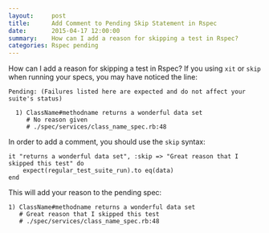 ```yaml
---
layout:     post
title:      Add Comment to Pending Skip Statement in Rspec
date:       2015-04-17 12:00:00
summary:    How can I add a reason for skipping a test in Rspec?
categories: Rspec pending
---
```


How can I add a reason for skipping a test in Rspec? If you using `xit` or `skip` when
running your specs, you may have noticed the line:


    Pending: (Failures listed here are expected and do not affect your suite's status)

      1) ClassName#methodname returns a wonderful data set
         # No reason given
         # ./spec/services/class_name_spec.rb:48

In order to add a comment, you should use the `skip` syntax:

    it "returns a wonderful data set", :skip => "Great reason that I skipped this test" do
        expect(regular_test_suite_run).to eq(data)
    end

This will add your reason to the pending spec:

    1) ClassName#methodname returns a wonderful data set
       # Great reason that I skipped this test
       # ./spec/services/class_name_spec.rb:48







